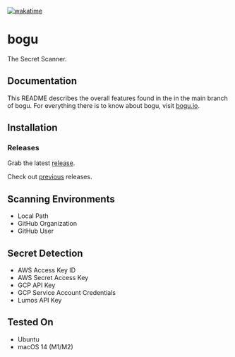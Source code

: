 [![wakatime](https://wakatime.com/badge/github/bogu-io/bogu.svg)](https://wakatime.com/badge/github/bogu-io/bogu)

# bogu

The Secret Scanner.

## Documentation

This README describes the overall features found in the in the main branch of bogu. For everything there is to know about bogu, visit [bogu.io](https://bogu.io).

## Installation

### Releases

Grab the latest [release](https://github.com/bogu-io/bogu/releases/latest).

Check out [previous](https://github.com/bogu-io/bogu/releases) releases.

## Scanning Environments

- Local Path
- GitHub Organization
- GitHub User

## Secret Detection

- AWS Access Key ID
- AWS Secret Access Key
- GCP API Key
- GCP Service Account Credentials
- Lumos API Key

## Tested On

- Ubuntu
- macOS 14 (M1/M2)
